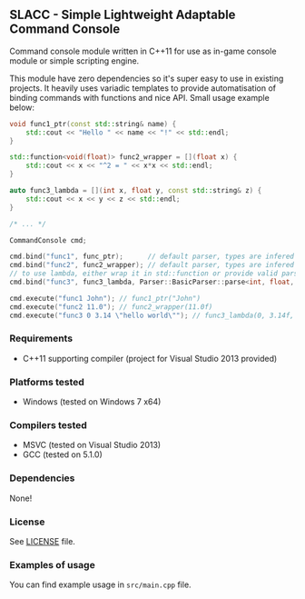 ## SLACC - Simple Lightweight Adaptable Command Console


Command console module written in C++11 for use as in-game console module or simple scripting engine. 

This module have zero dependencies so it's super easy to use in existing projects. It heavily uses variadic templates to provide automatisation of binding commands with functions and nice API. Small usage example below:
```c++
void func1_ptr(const std::string& name) {
    std::cout << "Hello " << name << "!" << std::endl;
}

std::function<void(float)> func2_wrapper = [](float x) {
    std::cout << x << "^2 = " << x*x << std::endl;
}

auto func3_lambda = [](int x, float y, const std::string& z) {
    std::cout << x << y << z << std::endl;
}

/* ... */

CommandConsole cmd;

cmd.bind("func1", func_ptr);      // default parser, types are infered from function pointer
cmd.bind("func2", func2_wrapper); // default parser, types are infered from std::function wrapper
// to use lambda, either wrap it in std::function or provide valid parser
cmd.bind("func3", func3_lambda, Parser::BasicParser::parse<int, float, std::string>);

cmd.execute("func1 John"); // func1_ptr("John")
cmd.execute("func2 11.0"); // func2_wrapper(11.0f)
cmd.execute("func3 0 3.14 \"hello world\""); // func3_lambda(0, 3.14f, "hello world")
```


### Requirements
- C++11 supporting compiler (project for Visual Studio 2013 provided)


### Platforms tested
- Windows (tested on Windows 7 x64)


### Compilers tested
- MSVC (tested on Visual Studio 2013)
- GCC (tested on 5.1.0)


### Dependencies
None!


### License
See [LICENSE](LICENSE) file.


### Examples of usage
You can find example usage in `src/main.cpp` file.
